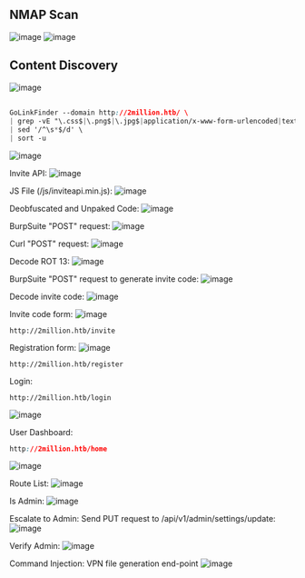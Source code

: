 ## NMAP Scan
![image](https://github.com/karanshergill/Hack-the-Box/assets/83878909/f9b4668c-68c6-4114-b523-0f024af4b1c8)
![image](https://github.com/karanshergill/Hack-the-Box/assets/83878909/e50c6152-3712-4f06-9de5-f57966c064ae)

## Content Discovery
![image](https://github.com/karanshergill/Hack-the-Box/assets/83878909/b8b6ea67-e726-4542-8d83-7bf320db840d)

## 
```CSS
GoLinkFinder --domain http://2million.htb/ \
| grep -vE "\.css$|\.png$|\.jpg$|application/x-www-form-urlencoded|text/xml|text/plain|text/html|text/css|text/png|image/png" \
| sed '/^\s*$/d' \
| sort -u
```
![image](https://github.com/karanshergill/Hack-the-Box/assets/83878909/9b5d3d5e-ecd8-4255-af8c-53593846158a)

Invite API:
![image](https://github.com/karanshergill/Hack-the-Box/assets/83878909/2b716221-48eb-4bb9-8c87-67ff7af3371f)

JS File (/js/inviteapi.min.js):
![image](https://github.com/karanshergill/Hack-the-Box/assets/83878909/ef41489b-d2a3-4252-b23c-3fcd4739c977)

Deobfuscated and Unpaked Code:
![image](https://github.com/karanshergill/Hack-the-Box/assets/83878909/0fd3fd9d-79ec-4ca4-a89f-2f78b421f98c)

BurpSuite "POST" request:
![image](https://github.com/karanshergill/Hack-the-Box/assets/83878909/3f352610-464e-4f7a-9514-2f62704ba7e2)

Curl "POST" request:
![image](https://github.com/karanshergill/Hack-the-Box/assets/83878909/c48c6149-93c9-4cc5-9ea8-a4d59c181718)

Decode ROT 13:
![image](https://github.com/karanshergill/Hack-the-Box/assets/83878909/8d080ae6-7b10-4989-8fbf-1d8c85b2a237)

BurpSuite "POST" request to generate invite code:
![image](https://github.com/karanshergill/Hack-the-Box/assets/83878909/f18d354c-289d-4c75-94b2-d1710998a2dc)

Decode invite code:
![image](https://github.com/karanshergill/Hack-the-Box/assets/83878909/60e33920-c0bc-452c-8507-a963ddca5c51)

Invite code form:
![image](https://github.com/karanshergill/Hack-the-Box/assets/83878909/3de52c84-8f83-459c-b6b8-94b7a8d1db88)
```
http://2million.htb/invite
```
Registration form:
![image](https://github.com/karanshergill/Hack-the-Box/assets/83878909/daff1891-7a13-4c2b-a212-83ed57d52a2f)
```
http://2million.htb/register
```
Login:
```
http://2million.htb/login
```
![image](https://github.com/karanshergill/Hack-the-Box/assets/83878909/87cdd7d9-6597-4b08-9b96-03ae781794cc)

User Dashboard:
```CSS
http://2million.htb/home
```
![image](https://github.com/karanshergill/Hack-the-Box/assets/83878909/4435ad90-cddc-4709-8216-518ddce50685)

Route List:
![image](https://github.com/karanshergill/Hack-the-Box/assets/83878909/2d6341f6-18cd-4304-833f-eab7b10a44c3)

Is Admin:
![image](https://github.com/karanshergill/Hack-the-Box/assets/83878909/b5944855-e079-4028-b290-376f7d2b7cbd)

Escalate to Admin:
Send PUT request to /api/v1/admin/settings/update:
![image](https://github.com/karanshergill/Hack-the-Box/assets/83878909/ae362cf1-f30c-48c2-96e0-44a2b5545e2e)

Verify Admin:
![image](https://github.com/karanshergill/Hack-the-Box/assets/83878909/9920a5f0-a730-45d7-bdc8-3be8c2f88ad5)

Command Injection:
VPN file generation end-point
![image](https://github.com/karanshergill/Hack-the-Box/assets/83878909/5e179418-e2d2-44e5-93e9-2a60780b77f0)



